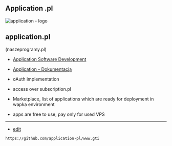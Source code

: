 ## Application .pl

![application - logo](https://logo.application.pl/2/cover.png)
## application.pl
(naszeprogramy.pl)
+ [Application Software Development](https://www.application.pl/)
+ [Application - Dokumentacja](https://docs.application.pl/)

+ oAuth implementation
+ access over subscription.pl
+ Marketplace, list of applications which are ready for deployment in wapka environment
+ apps are free to use, pay only for used VPS

---
+ [edit](https://github.com/application-pl/www/edit/main/README.md)

```
https://github.com/application-pl/www.gti
```

